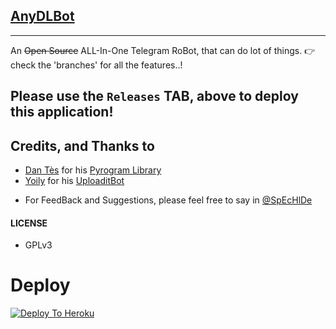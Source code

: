 ## [AnyDLBot](https://telegram.dog/AnyDLBot)
---

An ~~Open Source~~ ALL-In-One Telegram RoBot, that can do lot of things.
👉 check the 'branches' for all the features..!

## Please use the `Releases` TAB, above to deploy this application!

## Credits, and Thanks to

* [Dan Tès](https://telegram.dog/haskell) for his [Pyrogram Library](https://github.com/pyrogram/pyrogram)
* [Yoily](https://telegram.dog/YoilyL) for his [UploaditBot](https://telegram.dog/UploaditBot)


- For FeedBack and Suggestions, please feel free to say in [@SpEcHlDe](https://telegram.dog/ThankTelegram)

#### LICENSE
- GPLv3

# Deploy 
[![Deploy To Heroku](https://www.herokucdn.com/deploy/button.svg)](https://heroku.com/deploy?template=https://github.com/Spechide/AnyDLBot)

